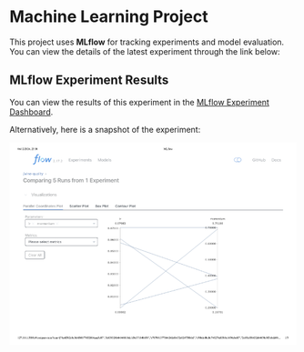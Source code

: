 # Machine Learning Project

This project uses **MLflow** for tracking experiments and model evaluation. You can view the details of the latest experiment through the link below:

## MLflow Experiment Results

You can view the results of this experiment in the [MLflow Experiment Dashboard](http://127.0.0.1:5000/#/experiments/779860319571213172?viewStateShareKey=61cb69d2d4be14949934d4e395c5caac3286de3993197b7da77b9b42ff5c282a).

Alternatively, here is a snapshot of the experiment:

![MLflow Experiment Snapshot](experiment_snapshots/MLflow_Experiment_1.png)

